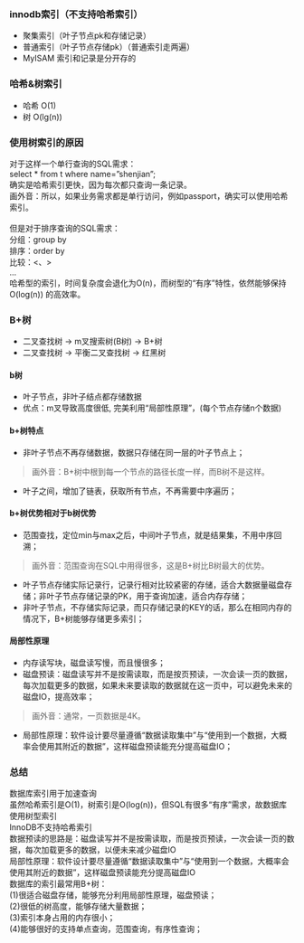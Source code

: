 ### innodb索引（不支持哈希索引）
- 聚集索引（叶子节点pk和存储记录）
- 普通索引（叶子节点存储pk）（普通索引走两遍）
- MyISAM 索引和记录是分开存的

### 哈希&树索引
- 哈希 O(1)
- 树 O(lg(n))

### 使用树索引的原因
对于这样一个单行查询的SQL需求：<br>
select * from t where name=”shenjian”;<br>
确实是哈希索引更快，因为每次都只查询一条记录。<br>
画外音：所以，如果业务需求都是单行访问，例如passport，确实可以使用哈希索引。<br>
 <br>
但是对于排序查询的SQL需求：<br>
分组：group by<br>
排序：order by<br>
比较：<、><br>
…<br>
哈希型的索引，时间复杂度会退化为O(n)，而树型的“有序”特性，依然能够保持O(log(n)) 的高效率。<br>


### B+树
- 二叉查找树 -> m叉搜索树(B树) -> B+树
- 二叉查找树 -> 平衡二叉查找树 -> 红黑树

#### b树
- 叶子节点，非叶子结点都存储数据
- 优点：m叉导致高度很低, 完美利用“局部性原理”，(每个节点存储n个数据)

#### b+树特点
- 非叶子节点不再存储数据，数据只存储在同一层的叶子节点上；
> 画外音：B+树中根到每一个节点的路径长度一样，而B树不是这样。
- 叶子之间，增加了链表，获取所有节点，不再需要中序遍历；

#### b+树优势相对于b树优势
- 范围查找，定位min与max之后，中间叶子节点，就是结果集，不用中序回溯；
> 画外音：范围查询在SQL中用得很多，这是B+树比B树最大的优势。
- 叶子节点存储实际记录行，记录行相对比较紧密的存储，适合大数据量磁盘存储；非叶子节点存储记录的PK，用于查询加速，适合内存存储；
- 非叶子节点，不存储实际记录，而只存储记录的KEY的话，那么在相同内存的情况下，B+树能够存储更多索引；

#### 局部性原理
- 内存读写块，磁盘读写慢，而且慢很多；
- 磁盘预读：磁盘读写并不是按需读取，而是按页预读，一次会读一页的数据，每次加载更多的数据，如果未来要读取的数据就在这一页中，可以避免未来的磁盘IO，提高效率；
> 画外音：通常，一页数据是4K。
- 局部性原理：软件设计要尽量遵循“数据读取集中”与“使用到一个数据，大概率会使用其附近的数据”，这样磁盘预读能充分提高磁盘IO；

### 总结
数据库索引用于加速查询 <br>
虽然哈希索引是O(1)，树索引是O(log(n))，但SQL有很多“有序”需求，故数据库使用树型索引 <br>
InnoDB不支持哈希索引 <br>
数据预读的思路是：磁盘读写并不是按需读取，而是按页预读，一次会读一页的数据，每次加载更多的数据，以便未来减少磁盘IO <br>
局部性原理：软件设计要尽量遵循“数据读取集中”与“使用到一个数据，大概率会使用其附近的数据”，这样磁盘预读能充分提高磁盘IO <br>
数据库的索引最常用B+树： <br>
(1)很适合磁盘存储，能够充分利用局部性原理，磁盘预读； <br>
(2)很低的树高度，能够存储大量数据； <br>
(3)索引本身占用的内存很小；<br>
(4)能够很好的支持单点查询，范围查询，有序性查询；<br>



